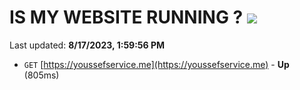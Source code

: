 # IS MY WEBSITE RUNNING ? [![](https://img.shields.io/static/v1?label=Sponsor&message=%E2%9D%A4&logo=GitHub&color=%23fe8e86)](https://github.com/sponsors/<username>)

Last updated: **8/17/2023, 1:59:56 PM**

- `GET` [https://youssefservice.me](https://youssefservice.me) - **Up** (805ms)
